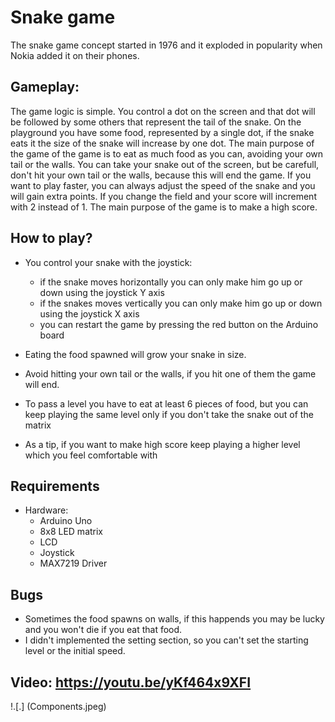 # Snake game

The snake game concept started in 1976 and it exploded in popularity when Nokia added it on their phones.

## Gameplay:

The game logic is simple. You control a dot on the screen and that dot will be followed by some others that represent the tail of the snake. On the playground you have some food, represented by a single dot, if the snake eats it the size of the snake will increase by one dot. The main purpose of the game of the game is to eat as much food as you can, avoiding your own tail or the walls. You can take your snake out of the screen, but be carefull, don't hit your own tail or the walls, because this will end the game. If you want to play faster, you can always adjust the speed of the snake and you will gain extra points. If you change the field and your score will increment with 2 instead of 1. The main purpose of the game is to make a high score.


## How to play?
* You control your snake with the joystick:
	* if the snake moves horizontally you can only make him go up or down using the joystick Y axis
	* if the snakes moves vertically you can only make him go up or down using the joystick X axis
	* you can restart the game by pressing the red button on the Arduino board
	
* Eating the food spawned will grow your snake in size.

* Avoid hitting your own tail or the walls, if you hit one of them the game will end.
* To pass a level you have to eat at least 6 pieces of food, but you can keep playing the same level only if you don't take the snake out of the matrix
* As a tip, if you want to make high score keep playing a higher level which you feel comfortable with

## Requirements
* Hardware:
	* Arduino Uno
	* 8x8 LED matrix
	* LCD
	* Joystick
	* MAX7219 Driver

## Bugs
* Sometimes the food spawns on walls, if this happends you may be lucky and you won't die if you eat that food.
* I didn't implemented the setting section, so you can't set the starting level or the initial speed.

## Video: https://youtu.be/yKf464x9XFI


!.[.] (Components.jpeg)
